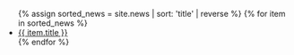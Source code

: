 <ul>
  {% assign sorted_news = site.news | sort: 'title' | reverse %}
  {% for item in sorted_news %}
    <li>
      <a href="{{ item.url | relative_url }}">{{ item.title }}</a>
    </li>
  {% endfor %}
</ul>